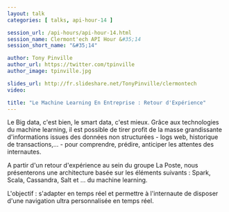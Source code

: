 ```yaml
---
layout: talk
categories: [ talks, api-hour-14 ]

session_url: /api-hours/api-hour-14.html
session_name: Clermont'ech API Hour &#35;14
session_short_name: "&#35;14"

author: Tony Pinville
author_url: https://twitter.com/tpinville
author_image: tpinville.jpg

slides_url: http://fr.slideshare.net/TonyPinville/clermontech
video:

title: "Le Machine Learning En Entreprise : Retour d'Expérience"
---
```


Le Big data, c'est bien, le smart data, c'est mieux. Grâce aux technologies du
machine learning, il est possible de tirer profit de la masse grandissante
d'informations issues des données non structurées - logs web, historique de
transactions,... - pour comprendre, prédire, anticiper les attentes des
internautes.

A partir d'un retour d'expérience au sein du groupe La Poste, nous présenterons
une architecture basée sur les éléments suivants : Spark, Scala, Cassandra,
Salt et ... du machine learning.

L'objectif : s'adapter en temps réel et permettre à l'internaute de disposer
d'une navigation ultra personnalisée en temps réel.
